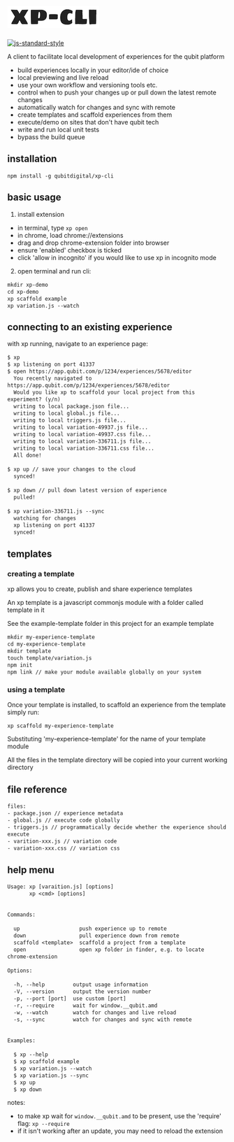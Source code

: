 # ![xp-logo](./logo.png)

[![js-standard-style](https://img.shields.io/badge/code%20style-standard-brightgreen.svg)](http://standardjs.com/)

A client to facilitate local development of experiences for the qubit platform

- build experiences locally in your editor/ide of choice
- local previewing and live reload
- use your own workflow and versioning tools etc.
- control when to push your changes up or pull down the latest remote changes
- automatically watch for changes and sync with remote
- create templates and scaffold experiences from them
- execute/demo on sites that don't have qubit tech
- write and run local unit tests
- bypass the build queue

## installation
```
npm install -g qubitdigital/xp-cli
```

## basic usage
1. install extension
  - in terminal, type ``` xp open ```
  - in chrome, load chrome://extensions
  - drag and drop chrome-extension folder into browser
  - ensure 'enabled' checkbox is ticked
  - click 'allow in incognito' if you would like to use xp in incognito mode
2. open terminal and run cli:
```
mkdir xp-demo
cd xp-demo
xp scaffold example
xp variation.js --watch
```

## connecting to an existing experience
with xp running, navigate to an experience page:
```
$ xp
$ xp listening on port 41337
$ open https://app.qubit.com/p/1234/experiences/5678/editor
  You recently navigated to https://app.qubit.com/p/1234/experiences/5678/editor
  Would you like xp to scaffold your local project from this experiment? (y/n)
  writing to local package.json file...
  writing to local global.js file...
  writing to local triggers.js file...
  writing to local variation-49937.js file...
  writing to local variation-49937.css file...
  writing to local variation-336711.js file...
  writing to local variation-336711.css file...
  All done!

$ xp up // save your changes to the cloud
  synced!

$ xp down // pull down latest version of experience
  pulled!

$ xp variation-336711.js --sync
  watching for changes
  xp listening on port 41337
  synced!
```
## templates

### creating a template
xp allows you to create, publish and share experience templates

An xp template is a javascript commonjs module with a folder called template in it

See the example-template folder in this project for an example template

```
mkdir my-experience-template
cd my-experience-template
mkdir template
touch template/variation.js
npm init
npm link // make your module available globally on your system
```

### using a template
Once your template is installed, to scaffold an experience from the template simply run:
```
xp scaffold my-experience-template
```
Substituting 'my-experience-template' for the name of your template module

All the files in the template directory will be copied into your current working directory

## file reference
```
files:
- package.json // experience metadata
- global.js // execute code globally
- triggers.js // programmatically decide whether the experience should execute
- varition-xxx.js // variation code
- variation-xxx.css // variation css
```

## help menu
```
Usage: xp [varaition.js] [options]
       xp <cmd> [options]


Commands:

  up                   push experience up to remote
  down                 pull experience down from remote
  scaffold <template>  scaffold a project from a template
  open                 open xp folder in finder, e.g. to locate chrome-extension

Options:

  -h, --help         output usage information
  -V, --version      output the version number
  -p, --port [port]  use custom [port]
  -r, --require      wait for window.__qubit.amd
  -w, --watch        watch for changes and live reload
  -s, --sync         watch for changes and sync with remote


Examples:

  $ xp --help
  $ xp scaffold example
  $ xp variation.js --watch
  $ xp variation.js --sync
  $ xp up
  $ xp down
```

notes:
- to make xp wait for ``` window.__qubit.amd ``` to be present, use the 'require' flag: ``` xp --require ```
- if it isn't working after an update, you may need to reload the extension

